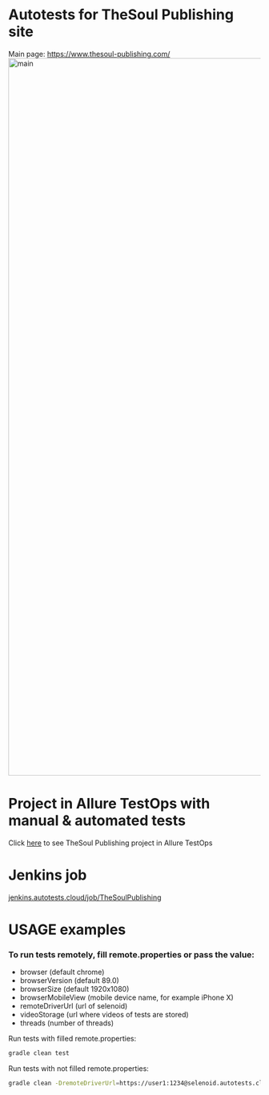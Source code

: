 # Autotests for TheSoul Publishing site

Main page: https://www.thesoul-publishing.com/
<img width="1434" alt="main" src="https://user-images.githubusercontent.com/32490159/137587615-1489d770-a7c1-4f87-ab88-c22edec606e2.png">

# Project in Allure TestOps with manual & automated tests

Click <a target="_blank" href="https://allure.autotests.cloud/project/551/dashboards">here</a> to see TheSoul Publishing project in  Allure TestOps

# Jenkins job
<a target="_blank" href="https://jenkins.autotests.cloud/job/TheSoulPublishing">jenkins.autotests.cloud/job/TheSoulPublishing</a>

# USAGE examples

### To run tests remotely, fill remote.properties or pass the value:

* browser (default chrome)
* browserVersion (default 89.0)
* browserSize (default 1920x1080)
* browserMobileView (mobile device name, for example iPhone X)
* remoteDriverUrl (url of selenoid)
* videoStorage (url where videos of tests are stored)
* threads (number of threads)


Run tests with filled remote.properties:
```bash
gradle clean test
```

Run tests with not filled remote.properties:
```bash
gradle clean -DremoteDriverUrl=https://user1:1234@selenoid.autotests.cloud/wd/hub/ -DvideoStorage=https://selenoid.autotests.cloud/video/ -Dthreads=1 test
```
